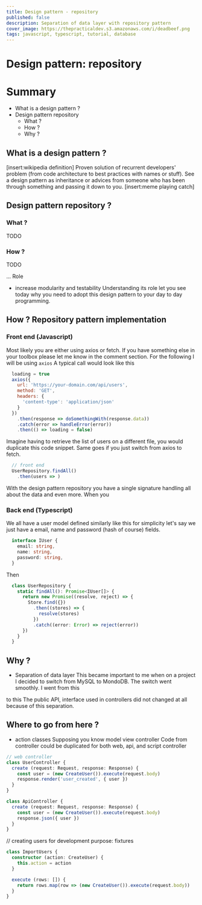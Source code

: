 ```yaml
---
title: Design pattern - repository
published: false
description: Separation of data layer with repository pattern
cover_image: https://thepracticaldev.s3.amazonaws.com/i/deadbeef.png
tags: javascript, typescript, tutorial, database
---
```

# Design pattern: repository

# Summary
- What is a design pattern ?
- Design pattern repository
  * What ?
  * How ?
  * Why ?


## What is a design pattern ?
[insert:wikipedia definition]
Proven solution of recurrent developers' problem (from code architecture to best practices with names or stuff). See a design pattern as inheritance or advices from someone who has been through something and passing it down to you.
[insert:meme playing catch]


## Design pattern repository ?
### What ?
TODO

### How ?
TODO

...
Role 
- increase modularity and testability
Understanding its role let you see today why you need to adopt this design pattern to your day to day programming.


## How ? Repository pattern implementation 
### Front end (Javascript)
Most likely you are either using axios or fetch. If you have something else in your toolbox please let me know in the comment section.
For the following I will be using `axios`
A typical call would look like this
```js
  loading = true
  axios({
    url: 'https://your-domain.com/api/users',
    method: 'GET',
    headers: {
      'content-type': 'application/json'
    }
  })
    .then(response => doSomethingWith(response.data))
    .catch(error => handleError(error))
    .then(() => loading = false)
```

Imagine having to retrieve the list of users on a different file, you would duplicate this code snippet. Same goes if you just switch from axios to fetch.
```js
  // front end
  UserRepository.findAll()
    .then(users => )
```
With the design pattern repository you have a single signature handling all about the data and even more. When you 

### Back end (Typescript)
We all have a user model defined similarly like this for simplicity let's say we just have a email, name and password (hash of course) fields.
```ts
  interface IUser {
    email: string,
    name: string,
    password: string,
  }
```

Then 
```ts
  class UserRepository {
    static findAll(): Promise<IUser[]> {
      return new Promise((resolve, reject) => {
        Store.find({})
          .then((stores) => {
            resolve(stores)
          })
          .catch((error: Error) => reject(error))
      })
    }
  }
```

## Why ?
- Separation of data layer
This became important to me when on a project I decided to switch from MySQL to MondoDB. The switch went smoothly. I went from 
this

to this
The public API, interface used in controllers did not changed at all because of this separation.


## Where to go from here ?
- action classes
Supposing you know model view controller
Code from controller could be duplicated for both web, api, and script controller
```ts
// web controller
class UserController {
  create (request: Request, response: Response) {
    const user = (new CreateUser()).execute(request.body)
    response.render('user_created', { user })
  }
}
```

```ts
class ApiController {
  create (request: Request, response: Response) {
    const user = (new CreateUser()).execute(request.body)
    response.json({ user })
  }
}
```


// creating users for development purpose: fixtures
```ts
class ImportUsers {
  constructor (action: CreateUser) {
    this.action = action
  }

  execute (rows: []) {
    return rows.map(row => (new CreateUser()).execute(request.body))
  }
}
```